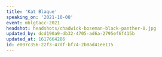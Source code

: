 ```yaml
---
title: 'Kat Blaque'
speaking_on: '2021-10-08'
event: mblgtacc-2021
headshot: headshots/chadwick-boseman-black-panther-0.jpg
updated_by: dcd190a9-db32-4705-ad6a-2795ef6f415b
updated_at: 1617664286
id: e007c356-22f3-47df-bf74-2b0ad41ee115
---
```

